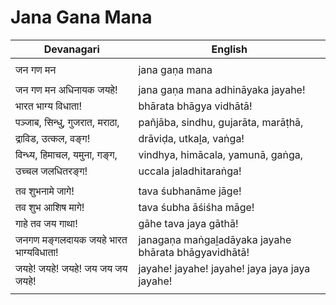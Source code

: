 # Jana Gana Mana

| Devanagari | English |
| ------ | ------ |
|  |  |
| जन गण मन   | jana gaṇa mana   |
|  |  |
| जन गण मन अधिनायक जयहे!   | jana gaṇa mana adhināyaka jayahe!   |
| भारत भाग्य विधाता!   | bhārata bhāgya vidhātā!   |
| पञ्जाब, सिन्धु, गुजरात, मराठा,   | pañjāba, sindhu, gujarāta, marāṭhā,   |
| द्राविड, उत्कल, वङ्ग!   | drāviḍa, utkaḻa, vaṅga!   |
| विन्ध्य, हिमाचल, यमुना, गङ्ग,   | vindhya, himācala, yamunā, gaṅga,   |
| उच्चल जलधितरङ्ग!   | uccala jaladhitaraṅga!   |
|  |  |
| तव शुभनामे जागे!   | tava śubhanāme jāge!   |
| तव शुभ आशिष मागे!   | tava śubha āśiśha māge!   |
| गाहे तव जय गाथा!   | gāhe tava jaya gāthā!   |
| जनगण मङ्गलदायक जयहे भारत भाग्यविधाता!   | janagaṇa maṅgaḻadāyaka jayahe bhārata bhāgyavidhātā!   |
| जयहे! जयहे! जयहे! जय जय जय जयहे!   | jayahe! jayahe! jayahe! jaya jaya jaya jayahe!   |
|  |  |
